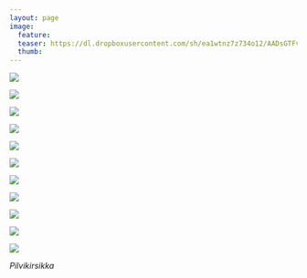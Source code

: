 ```yaml
---
layout: page
image:
  feature:
  teaser: https://dl.dropboxusercontent.com/sh/ea1wtnz7z734o12/AADsGTFveFCKtagsTWzqIkD-a/luontokuvat/kes%C3%A4/6/DS26484-245px.jpg
  thumb:
---
```


[![](https://dl.dropboxusercontent.com/sh/ea1wtnz7z734o12/AACMtC27kWyrZv7X5ts670lMa/luontokuvat/kes%C3%A4/6/DS26593-800px.jpg)](https://dl.dropboxusercontent.com/sh/ea1wtnz7z734o12/AAAvHU6G9XOrFhXQHLRC5numa/luontokuvat/kes%C3%A4/6/DS26593.jpg)

[![](https://dl.dropboxusercontent.com/sh/ea1wtnz7z734o12/AACVIlafOZctw6Yoly811sMOa/luontokuvat/kes%C3%A4/6/DS26675-800px.jpg)](https://dl.dropboxusercontent.com/sh/ea1wtnz7z734o12/AABniBkc1Z7UhQBj_eQRNpWla/luontokuvat/kes%C3%A4/6/DS26675.jpg)

[![](https://dl.dropboxusercontent.com/sh/ea1wtnz7z734o12/AADuFUM7osm6VY8XK-y95swia/luontokuvat/kes%C3%A4/6/DS26682-800px.jpg)](https://dl.dropboxusercontent.com/sh/ea1wtnz7z734o12/AABtGgdFh9Z6XDZMFDs9bod2a/luontokuvat/kes%C3%A4/6/DS26682.jpg)

[![](https://dl.dropboxusercontent.com/sh/ea1wtnz7z734o12/AABqtO6MjnIlixgtWcYinGRHa/luontokuvat/kes%C3%A4/6/DS26657-800px.jpg)](https://dl.dropboxusercontent.com/sh/ea1wtnz7z734o12/AABX4bZIqltGs_GeLP15IE5Ya/luontokuvat/kes%C3%A4/6/DS26657.jpg)

[![](https://dl.dropboxusercontent.com/sh/ea1wtnz7z734o12/AACrDSkdV2RU8oENWeyKZCWfa/luontokuvat/kes%C3%A4/6/DS26625-800px.jpg)](https://dl.dropboxusercontent.com/sh/ea1wtnz7z734o12/AACo-5lTeiFE2ov0m9tQ-RVXa/luontokuvat/kes%C3%A4/6/DS26625.jpg)

[![](https://dl.dropboxusercontent.com/sh/ea1wtnz7z734o12/AADaFwXPrTnkCqU6Wc-NKBjta/luontokuvat/kes%C3%A4/6/DS26636-800px.jpg)](https://dl.dropboxusercontent.com/sh/ea1wtnz7z734o12/AABX7oVIIO3toEHT7c5S5-A0a/luontokuvat/kes%C3%A4/6/DS26636.jpg)

[![](https://dl.dropboxusercontent.com/sh/ea1wtnz7z734o12/AADGRX2PkTJTyCnlrTdjlcB4a/luontokuvat/kes%C3%A4/6/DS26710-800px.jpg)](https://dl.dropboxusercontent.com/sh/ea1wtnz7z734o12/AAAE8XCtCILhG0ubs1v8Pblea/luontokuvat/kes%C3%A4/6/DS26710.jpg)

[![](https://dl.dropboxusercontent.com/sh/ea1wtnz7z734o12/AAD_PQkwz79oqZxXDoWxlR3za/luontokuvat/kes%C3%A4/6/DS26720-800px.jpg)](https://dl.dropboxusercontent.com/sh/ea1wtnz7z734o12/AAC_H6p3vrB49LpNGg06sg0ta/luontokuvat/kes%C3%A4/6/DS26720.jpg)

[![](https://dl.dropboxusercontent.com/sh/ea1wtnz7z734o12/AAAraTwGNMm16cg74sg8h5mVa/luontokuvat/kes%C3%A4/6/DS26484-800px.jpg)](https://dl.dropboxusercontent.com/sh/ea1wtnz7z734o12/AAAjlWXomeoAyRvMD0QGnyEEa/luontokuvat/kes%C3%A4/6/DS26484.jpg)

[![](https://dl.dropboxusercontent.com/sh/ea1wtnz7z734o12/AAAbhXBbl7RB8guwXCvkafB_a/luontokuvat/kes%C3%A4/6/DS27203-800px.jpg)](https://dl.dropboxusercontent.com/sh/ea1wtnz7z734o12/AAC39DFLD7gp1m8lDmivBnpja/luontokuvat/kes%C3%A4/6/DS27203.jpg)

[![](https://dl.dropboxusercontent.com/sh/ea1wtnz7z734o12/AAB2OnURWsgOwrZ93kgHDMwra/luontokuvat/kes%C3%A4/6/DS27207-800px.jpg)](https://dl.dropboxusercontent.com/sh/ea1wtnz7z734o12/AAAr4iLsQo4HTVVpVpZLhWiFa/luontokuvat/kes%C3%A4/6/DS27207.jpg)

*Pilvikirsikka*
